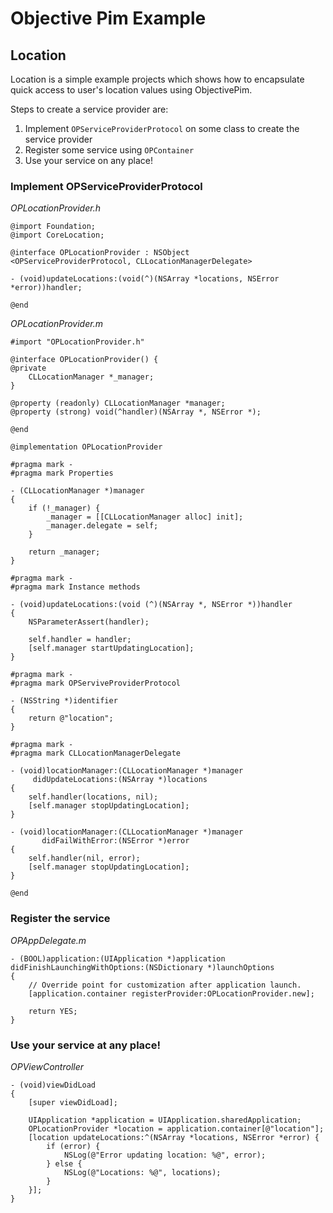 # Objective Pim Example #

## Location ##

Location is a simple example projects which shows how to encapsulate quick access to user's location values using ObjectivePim.

Steps to create a service provider are:

1. Implement ``OPServiceProviderProtocol`` on some class to create the service provider
2. Register some service using ``OPContainer``
3. Use your service on any place!

### Implement OPServiceProviderProtocol ###

*OPLocationProvider.h*

	@import Foundation;
	@import CoreLocation;

	@interface OPLocationProvider : NSObject
	<OPServiceProviderProtocol, CLLocationManagerDelegate>

	- (void)updateLocations:(void(^)(NSArray *locations, NSError *error))handler;

	@end
	
*OPLocationProvider.m*

	#import "OPLocationProvider.h"

	@interface OPLocationProvider() {
	@private
    	CLLocationManager *_manager;
	}

	@property (readonly) CLLocationManager *manager;
	@property (strong) void(^handler)(NSArray *, NSError *);

	@end

	@implementation OPLocationProvider

	#pragma mark -
	#pragma mark Properties

	- (CLLocationManager *)manager
	{
    	if (!_manager) {
        	_manager = [[CLLocationManager alloc] init];
	        _manager.delegate = self;
    	}
    
	    return _manager;
	}

	#pragma mark -
	#pragma mark Instance methods

	- (void)updateLocations:(void (^)(NSArray *, NSError *))handler
	{
    	NSParameterAssert(handler);
    
	    self.handler = handler;
    	[self.manager startUpdatingLocation];
	}

	#pragma mark -
	#pragma mark OPServiveProviderProtocol

	- (NSString *)identifier
	{
    	return @"location";
	}

	#pragma mark -
	#pragma mark CLLocationManagerDelegate

	- (void)locationManager:(CLLocationManager *)manager
    	 didUpdateLocations:(NSArray *)locations
	{
    	self.handler(locations, nil);
	    [self.manager stopUpdatingLocation];
	}

	- (void)locationManager:(CLLocationManager *)manager
    	   didFailWithError:(NSError *)error
	{
    	self.handler(nil, error);
	    [self.manager stopUpdatingLocation];
	}

	@end
	
### Register the service ###

*OPAppDelegate.m*

	- (BOOL)application:(UIApplication *)application 
	didFinishLaunchingWithOptions:(NSDictionary *)launchOptions
	{
		// Override point for customization after application launch.
    	[application.container registerProvider:OPLocationProvider.new];
        
    	return YES;
	}
	
### Use your service at any place! ###

*OPViewController*

	- (void)viewDidLoad
	{
    	[super viewDidLoad];
    
	    UIApplication *application = UIApplication.sharedApplication;
    	OPLocationProvider *location = application.container[@"location"];
	    [location updateLocations:^(NSArray *locations, NSError *error) {
    	    if (error) {
        	    NSLog(@"Error updating location: %@", error);
	        } else {
    	        NSLog(@"Locations: %@", locations);
        	}
	    }];
	}





